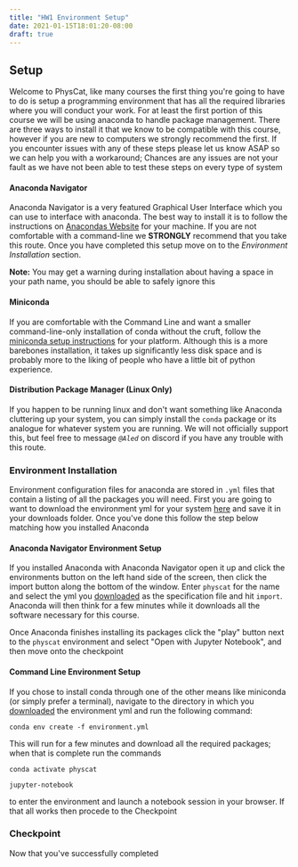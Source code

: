 ```yaml
---
title: "HW1 Environment Setup"
date: 2021-01-15T18:01:20-08:00
draft: true
---
```



## Setup

Welcome to PhysCat, like many courses the first thing you're going to have to do is setup a programming environment that has all the required libraries where you will conduct your work. For at least the first portion of this course we will be using anaconda to handle package management. There are three ways to install it that we know to be compatible with this course, however if you are new to computers we strongly recommend the first. If you encounter issues with any of these steps please let us know ASAP so we can help you with a workaround; Chances are any issues are not your fault as we have not been able to test these steps on every type of system

#### Anaconda Navigator

Anaconda Navigator is a very featured Graphical User Interface which you can use to interface with anaconda. The best way to install it is to follow the instructions on [Anacondas Website](https://docs.anaconda.com/anaconda/install/) for your machine. If you are not comfortable with a command-line we **STRONGLY** recommend that you take this route. Once you have completed this setup move on to the *Environment Installation* section.

**Note:** You may get a warning during installation about having a space in your path name, you should be able to safely ignore this

#### Miniconda

If you are comfortable with the Command Line and want a smaller command-line-only installation of conda without the cruft, follow the [miniconda setup instructions](https://docs.conda.io/en/latest/miniconda.html) for your platform. Although this is a more barebones installation, it takes up significantly less disk space and is probably more to the liking of people who have a little bit of python experience.

#### Distribution Package Manager (Linux Only)

If you happen to be running linux and don't want something like Anaconda cluttering up your system, you can simply install the `conda` package or its analogue for whatever system you are running. We will not officially support this, but feel free to message *`@Aled`* on discord if you have any trouble with this route.

### Environment Installation

Environment configuration files for anaconda are stored in `.yml` files that contain a listing of all the packages you will need. First you are going to want to download the environment yml for your system [here](http://spooky.ld-cd.net/physcat/environment.yml) and save it in your downloads folder.
Once you've done this follow the step below matching how you installed Anaconda

#### Anaconda Navigator Environment Setup

If you installed Anaconda with Anaconda Navigator open it up and click the environments button on the left hand side of the screen, then click the import button along the bottom of the window. Enter `physcat` for the name and select the yml you [downloaded](http://spooky.ld-cd.net/physcat/environment.yml) as the specification file and hit `import`. Anaconda will then think for a few minutes while it downloads all the software necessary for this course.

Once Anaconda finishes installing its packages click the "play" button next to the `physcat` environment and select "Open with Jupyter Notebook", and then move onto the checkpoint

#### Command Line Environment Setup

If you chose to install conda through one of the other means like miniconda (or simply prefer a terminal), navigate to the directory in which you [downloaded](http://spooky.ld-cd.net/physcat/environment.yml) the environment yml and run the following command:

```shell
conda env create -f environment.yml
```

This will run for a few minutes and download all the required packages; when that is complete run the commands

```shell
conda activate physcat

jupyter-notebook
```

to enter the environment and launch a notebook session in your browser. If that all works then procede to the Checkpoint

### Checkpoint

Now that you've successfully completed 